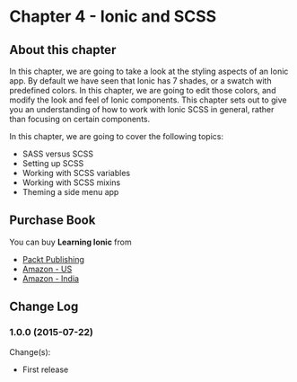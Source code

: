 # Chapter 4 - Ionic and SCSS

## About this chapter

In this chapter, we are going to take a look at the styling aspects of an Ionic app. By default we have seen that Ionic has 7 shades, or a swatch with predefined colors. In this chapter, we are going to edit those colors, and modify the look and feel of Ionic components. This chapter sets out to give you an understanding of how to work with Ionic SCSS in general, rather than focusing on certain components.

In this chapter, we are going to cover the following topics:
 * SASS versus SCSS
 * Setting up SCSS
 * Working with SCSS variables
 * Working with SCSS mixins
 * Theming a side menu app

## Purchase Book

You can buy **Learning Ionic** from
* [Packt Publishing](https://www.packtpub.com/application-development/learning-ionic)
* [Amazon - US](http://www.amazon.com/gp/product/B010BEEIF2)
* [Amazon - India](http://www.amazon.in/gp/product/B010BEEIF2)

## Change Log

### 1.0.0 (2015-07-22)

Change(s):
 * First release 